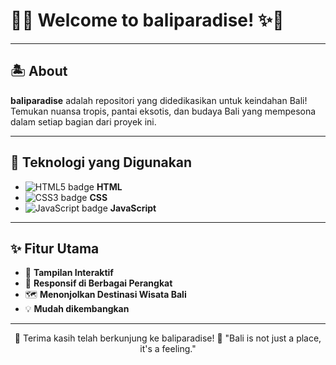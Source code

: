 # 🌴✨ Welcome to **baliparadise**! ✨🌴

---

## 🏝️ About

**baliparadise** adalah repositori yang didedikasikan untuk keindahan Bali!  
Temukan nuansa tropis, pantai eksotis, dan budaya Bali yang mempesona dalam setiap bagian dari proyek ini.

---

## 🚀 Teknologi yang Digunakan

- ![HTML5 badge](https://img.shields.io/badge/HTML-88%25-orange) **HTML**
- ![CSS3 badge](https://img.shields.io/badge/CSS-6.8%25-blue) **CSS**
- ![JavaScript badge](https://img.shields.io/badge/JavaScript-5.2%25-yellow) **JavaScript**

---

## ✨ Fitur Utama

- 🎨 **Tampilan Interaktif**  
- 📱 **Responsif di Berbagai Perangkat**
- 🗺️ **Menonjolkan Destinasi Wisata Bali**
- 💡 **Mudah dikembangkan**

---

<div align="center">
🌺 Terima kasih telah berkunjung ke baliparadise! 🌺
"Bali is not just a place, it's a feeling."

</div>
